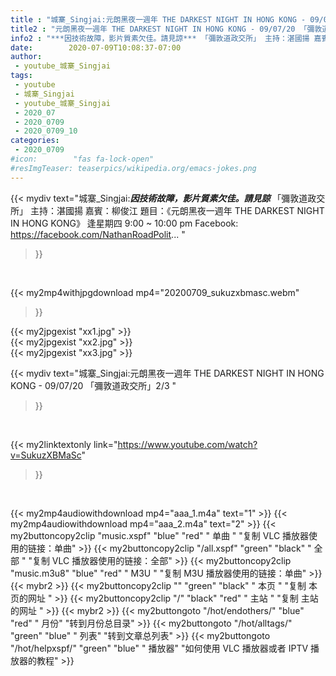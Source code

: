 ```yaml
---
title : "城寨_Singjai:元朗黑夜一週年 THE DARKEST NIGHT IN HONG KONG - 09/07/20 「彌敦道政交所」2/3 "
title2 : "元朗黑夜一週年 THE DARKEST NIGHT IN HONG KONG - 09/07/20 「彌敦道政交所」2/3 "
info2 : "***因技術故障，影片質素欠佳。請見諒*** 「彌敦道政交所」 主持：湛國揚 嘉賓：柳俊江 題目：《元朗黑夜一週年 THE DARKEST NIGHT IN HONG KONG》 逢星期四 9:00 ~ 10:00 pm Facebook: https://facebook.com/NathanRoadPolit... "
date:        2020-07-09T10:08:37-07:00
author:
 - youtube_城寨_Singjai
tags:
 - youtube
 - 城寨_Singjai
 - youtube_城寨_Singjai
 - 2020_07
 - 2020_0709
 - 2020_0709_10
categories:
 - 2020_0709
#icon:        "fas fa-lock-open"
#resImgTeaser: teaserpics/wikipedia.org/emacs-jokes.png
---
```


{{< mydiv text="城寨_Singjai:***因技術故障，影片質素欠佳。請見諒*** 「彌敦道政交所」 主持：湛國揚 嘉賓：柳俊江 題目：《元朗黑夜一週年 THE DARKEST NIGHT IN HONG KONG》 逢星期四 9:00 ~ 10:00 pm Facebook: https://facebook.com/NathanRoadPolit... "
>}}
<br>


{{< my2mp4withjpgdownload mp4="20200709_sukuzxbmasc.webm"
>}}

{{< my2jpgexist "xx1.jpg" >}}<br>
{{< my2jpgexist "xx2.jpg" >}}<br>
{{< my2jpgexist "xx3.jpg" >}}<br>



{{< mydiv text="城寨_Singjai:元朗黑夜一週年 THE DARKEST NIGHT IN HONG KONG - 09/07/20 「彌敦道政交所」2/3 "
>}}
<br>

{{< my2linktextonly link="https://www.youtube.com/watch?v=SukuzXBMaSc"
>}}


<br>

{{< my2mp4audiowithdownload mp4="aaa_1.m4a"    text="1" >}}
{{< my2mp4audiowithdownload mp4="aaa_2.m4a"    text="2" >}}
{{< my2buttoncopy2clip "music.xspf"        "blue"   "red"    " 单曲 "  "复制 VLC 播放器使用的链接：单曲" >}} {{< my2buttoncopy2clip "/all.xspf"         "green"  "black"  " 全部 "  "复制 VLC 播放器使用的链接：全部" >}} {{< my2buttoncopy2clip "music.m3u8"        "blue"   "red"    " M3U  "    "复制 M3U 播放器使用的链接：单曲" >}} {{< mybr2 >}} {{< my2buttoncopy2clip ""                  "green"  "black"  " 本页 "    "复制 本页的网址 " >}} {{< my2buttoncopy2clip "/"                 "black"  "red"    " 主站 "    "复制 主站的网址 " >}} {{< mybr2 >}} {{< my2buttongoto      "/hot/endothers/"   "blue"   "red"    " 月份"   "转到月份总目录" >}} {{< my2buttongoto      "/hot/alltags/"     "green"  "blue"   " 列表"   "转到文章总列表" >}} {{< my2buttongoto      "/hot/helpxspf/"    "green"  "blue"   " 播放器" "如何使用 VLC 播放器或者 IPTV 播放器的教程" >}} 
